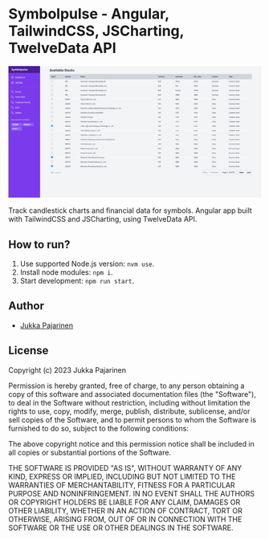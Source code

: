 # Symbolpulse - Angular, TailwindCSS, JSCharting, TwelveData API

![screenshot](scrot.png?raw=true)

Track candlestick charts and financial data for symbols. Angular app built with TailwindCSS and JSCharting, using TwelveData API.

## How to run?

1. Use supported Node.js version: `nvm use`.
2. Install node modules: `npm i`.
3. Start development: `npm run start`.

## Author

- [Jukka Pajarinen](https://www.jukkapajarinen.com)

## License

Copyright (c) 2023 Jukka Pajarinen

Permission is hereby granted, free of charge, to any person obtaining a copy of this software and associated documentation files (the "Software"), to deal in the Software without restriction, including without limitation the rights to use, copy, modify, merge, publish, distribute, sublicense, and/or sell copies of the Software, and to permit persons to whom the Software is furnished to do so, subject to the following conditions:

The above copyright notice and this permission notice shall be included in all copies or substantial portions of the Software.

THE SOFTWARE IS PROVIDED "AS IS", WITHOUT WARRANTY OF ANY KIND, EXPRESS OR IMPLIED, INCLUDING BUT NOT LIMITED TO THE WARRANTIES OF MERCHANTABILITY, FITNESS FOR A PARTICULAR PURPOSE AND NONINFRINGEMENT. IN NO EVENT SHALL THE AUTHORS OR COPYRIGHT HOLDERS BE LIABLE FOR ANY CLAIM, DAMAGES OR OTHER LIABILITY, WHETHER IN AN ACTION OF CONTRACT, TORT OR OTHERWISE, ARISING FROM, OUT OF OR IN CONNECTION WITH THE SOFTWARE OR THE USE OR OTHER DEALINGS IN THE SOFTWARE.
